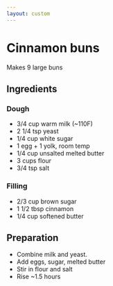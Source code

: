 ```yaml
---
layout: custom
---
```


# Cinnamon buns

Makes 9 large buns

## Ingredients

### Dough

* 3/4 cup warm milk (~110F)
* 2 1/4 tsp yeast
* 1/4 cup white sugar
* 1 egg + 1 yolk, room temp
* 1/4 cup unsalted melted butter
* 3 cups flour
* 3/4 tsp salt

### Filling

* 2/3 cup brown sugar
* 1 1/2 tbsp cinnamon
* 1/4 cup softened butter

## Preparation

* Combine milk and yeast.
* Add eggs, sugar, melted butter
* Stir in flour and salt
* Rise ~1.5 hours

